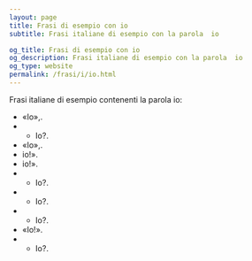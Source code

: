 ```yaml
---
layout: page
title: Frasi di esempio con io 
subtitle: Frasi italiane di esempio con la parola  io

og_title: Frasi di esempio con io 
og_description: Frasi italiane di esempio con la parola  io
og_type: website
permalink: /frasi/i/io.html
---
```


Frasi italiane di esempio contenenti la parola io:


- «Io»,.
- - Io?.
- «Io»,.
- io!».
- io!».
- - Io?.
- - Io?.
- - Io?.
- «Io!».
- - Io?.
